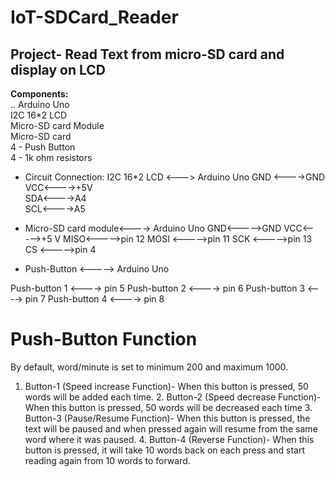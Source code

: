# IoT-SDCard_Reader

## Project- Read Text from micro-SD card and display on LCD 
 
**Components:**  
    .. Arduino Uno  
    I2C 16*2 LCD  
    Micro-SD card Module  
    Micro-SD card  
    4 - Push Button  
    4 - 1k ohm resistors 
- Circuit Connection: 
  I2C 16*2 LCD <---> Arduino Uno 
               GND <---->GND  
               VCC<---->+5V    
               SDA<---->A4   
               SCL<---->A5  
- Micro-SD card module<----> Arduino Uno 
              GND<----->GND 
              VCC<----->+5 V 
              MISO<----->pin 12 
              MOSI <----->pin 11 
              SCK <----->pin 13 
              CS <----->pin 4 
 
 

 
- Push-Button <-----> Arduino Uno 
 
Push-button 1 <----> pin 5
Push-button 2 <----> pin 6 
Push-button 3 <----> pin 7 
Push-button 4 <----> pin 8 
 
# Push-Button Function 
By default, word/minute is set to minimum 200 and maximum 1000. 
1. Button-1 (Speed increase Function)- When this button is pressed, 50 words will be added each time. 2. Button-2 (Speed decrease Function)- When this button is pressed, 50 words will be decreased each time 3. Button-3 (Pause/Resume Function)- When this button is pressed, the text will be paused and when pressed again will resume from the same word where it was paused. 4. Button-4 (Reverse Function)- When this button is pressed, it will take 10 words back on each press and start reading again from 10 words to forward.
